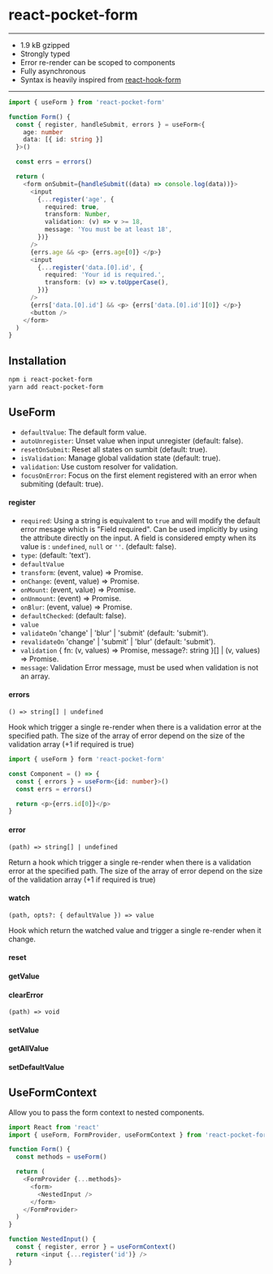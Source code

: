 # react-pocket-form

---

- 1.9 kB gzipped
- Strongly typed
- Error re-render can be scoped to components
- Fully asynchronous
- Syntax is heavily inspired from [react-hook-form](https://github.com/react-hook-form/react-hook-form)

---

```ts
import { useForm } from 'react-pocket-form'

function Form() {
  const { register, handleSubmit, errors } = useForm<{
    age: number
    data: [{ id: string }]
  }>()

  const errs = errors()

  return (
    <form onSubmit={handleSubmit((data) => console.log(data))}>
      <input
        {...register('age', {
          required: true,
          transform: Number,
          validation: (v) => v >= 18,
          message: 'You must be at least 18',
        })}
      />
      {errs.age && <p> {errs.age[0]} </p>}
      <input
        {...register('data.[0].id', {
          required: 'Your id is required.',
          transform: (v) => v.toUpperCase(),
        })}
      />
      {errs['data.[0].id'] && <p> {errs['data.[0].id'][0]} </p>}
      <button />
    </form>
  )
}
```

## Installation

```bash
npm i react-pocket-form
yarn add react-pocket-form
```

## UseForm

- `defaultValue`: The default form value.
- `autoUnregister`: Unset value when input unregister (default: false).
- `resetOnSubmit`: Reset all states on sumbit (default: true).
- `isValidation`: Manage global validation state (default: true).
- `validation`: Use custom resolver for validation.
- `focusOnError`: Focus on the first element registered with an error when submiting (default: true).

#### register

- `required`: Using a string is equivalent to `true` and will modify the default error mesage which is "Field required". Can be used implicitly by using the attribute directly on the input. A field is considered empty when its value is : `undefined`, `null` or `''`. (default: false).
- `type`: (default: 'text').
- `defaultValue`
- `transform`: (event, value) => Promise.
- `onChange`: (event, value) => Promise.
- `onMount`: (event, value) => Promise.
- `onUnmount`: (event) => Promise.
- `onBlur`: (event, value) => Promise.
- `defaultChecked`: (default: false).
- `value`
- `validateOn` 'change' | 'blur' | 'submit' (default: 'submit').
- `revalidateOn` 'change' | 'submit' | 'blur' (default: 'submit').
- `validation` { fn: (v, values) => Promise, message?: string }[] | (v, values) => Promise.
- `message`: Validation Error message, must be used when validation is not an array.

#### errors

`() => string[] | undefined`

Hook which trigger a single re-render when there is a validation error at the specified path.
The size of the array of error depend on the size of the validation array (+1 if required is true)

```ts
import { useForm } form 'react-pocket-form'

const Component = () => {
  const { errors } = useForm<{id: number}>()
  const errs = errors()

  return <p>{errs.id[0]}</p>
}
```

#### error

`(path) => string[] | undefined`

Return a hook which trigger a single re-render when there is a validation error at the specified path.
The size of the array of error depend on the size of the validation array (+1 if required is true)

#### watch

`(path, opts?: { defaultValue }) => value`

Hook which return the watched value and trigger a single re-render when it change.

#### reset

#### getValue

#### clearError

`(path) => void`

#### setValue

#### getAllValue

#### setDefaultValue

## UseFormContext

Allow you to pass the form context to nested components.

```ts
import React from 'react'
import { useForm, FormProvider, useFormContext } from 'react-pocket-form'

function Form() {
  const methods = useForm()

  return (
    <FormProvider {...methods}>
      <form>
        <NestedInput />
      </form>
    </FormProvider>
  )
}

function NestedInput() {
  const { register, error } = useFormContext()
  return <input {...register('id')} />
}
```

